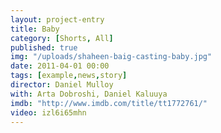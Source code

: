 ```yaml
---
layout: project-entry
title: Baby
category: [Shorts, All]
published: true
img: "/uploads/shaheen-baig-casting-baby.jpg"
date: 2011-04-01 00:00
tags: [example,news,story]
director: Daniel Mulloy
with: Arta Dobroshi, Daniel Kaluuya
imdb: "http://www.imdb.com/title/tt1772761/"
video: izl6i65mhn
---
```



